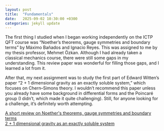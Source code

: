 ```yaml
---
layout: post
title:  "Fundamentals"
date:   2025-09-02 10:30:00 +0300
categories: jekyll update
---
```


The first thing I studied when I began working independently on the ICTP QFT course was “Noether’s theorems, gauge symmetries and boundary terms” by Máximo Bañados and Ignacio Reyes. This was assigned to me by my thesis professor, Mehmet Özkan. Although I had already taken a classical mechanics course, there were still some gaps in my understanding. This review paper was wonderful for filling those gaps, and I learned a lot from it.

After that, my next assignment was to study the first part of Edward Witten’s paper “2 + 1 dimensional gravity as an exactly soluble system,” which focuses on Chern–Simons theory. I wouldn’t recommend this paper unless you already have some background in differential forms and the Poincaré group (I didn’t, which made it quite challenging). Still, for anyone looking for a challenge, it’s definitely worth attempting.

[A short review on Noether's theorems, gauge symmetries and boundary terms](/assets/files/Review.pdf)<br>
[2 + 1 dimensional gravity as an exactly soluble system](/assets/files/witten.pdf)<br>